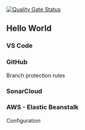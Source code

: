 [![Quality Gate Status](https://sonarcloud.io/api/project_badges/measure?project=nigelgoss_devops-helloworld&metric=alert_status)](https://sonarcloud.io/dashboard?id=nigelgoss_devops-helloworld)

## Hello World

### VS Code

### GitHub
Branch protection rules

### SonarCloud

### AWS - Elastic Beanstalk
Configuration
